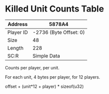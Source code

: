 
#  Killed Unit Counts Table
Address   | 5878A4
----------|-------------
Player ID | -2736 (Byte Offset: 0)
Size 	  | 48
Length 	  | 228
SC:R      | Simple Data

Counts per player, per unit.

For each unit, 4 bytes per player, for 12 players.

offset + (unit*12 + player) * sizeof(u32)
